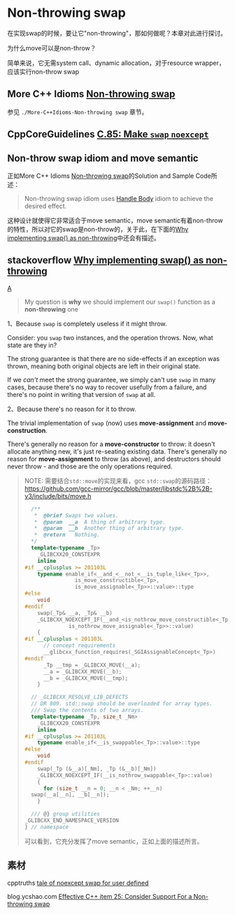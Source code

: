 # Non-throwing swap

在实现swap的时候，要让它"non-throwing"，那如何做呢？本章对此进行探讨。 

为什么move可以是non-throw？

简单来说，它无需system call、dynamic allocation，对于resource wrapper，应该实行non-throw swap



## More C++ Idioms [Non-throwing swap](https://en.wikibooks.org/wiki/More_C%2B%2B_Idioms/Non-throwing_swap)

参见 `./More-C++Idioms-Non-throwing swap` 章节。

## CppCoreGuidelines [C.85: Make `swap` `noexcept`](https://github.com/isocpp/CppCoreGuidelines/blob/master/CppCoreGuidelines.md#Rc-swap-noexcept)



## Non-throw swap idiom and move semantic

正如More C++ Idioms [Non-throwing swap](https://en.wikibooks.org/wiki/More_C%2B%2B_Idioms/Non-throwing_swap)的Solution and Sample Code所述：

> Non-throwing swap idiom uses [Handle Body](https://en.wikibooks.org/wiki/More_C%2B%2B_Idioms/Handle_Body) idiom to achieve the desired effect.

这种设计就使得它非常适合于move semantic，move semantic有着non-throw的特性，所以对它的swap是non-throw的，关于此，在下面的[Why implementing swap() as non-throwing](https://stackoverflow.com/questions/44042043/why-implementing-swap-as-non-throwing)中还会有描述。



## stackoverflow [Why implementing swap() as non-throwing](https://stackoverflow.com/questions/44042043/why-implementing-swap-as-non-throwing)

[A](https://stackoverflow.com/a/44042914)

> My question is **why** we should implement our `swap()` function as a **non-throwing** one

1、Because `swap` is completely useless if it might throw.

Consider: you `swap` two instances, and the operation throws. Now, what state are they in?

The strong guarantee is that there are no side-effects if an exception was thrown, meaning both original objects are left in their original state.

If we *can't* meet the strong guarantee, we simply can't use `swap` in many cases, because there's no way to recover usefully from a failure, and there's no point in writing that version of `swap` at all.

2、Because there's no reason for it to throw.

The trivial implementation of `swap` (now) uses **move-assignment** and **move-construction**.

There's generally no reason for a **move-constructor** to throw: it doesn't allocate anything new, it's just re-seating existing data. There's generally no reason for **move-assignment** to throw (as above), and destructors should never throw - and those are the only operations required.

> NOTE: 需要结合`std::move`的实现来看，gcc `std::swap`的源码路径：https://github.com/gcc-mirror/gcc/blob/master/libstdc%2B%2B-v3/include/bits/move.h
>
> ```c++
>   /**
>    *  @brief Swaps two values.
>    *  @param  __a  A thing of arbitrary type.
>    *  @param  __b  Another thing of arbitrary type.
>    *  @return   Nothing.
>   */
>   template<typename _Tp>
>     _GLIBCXX20_CONSTEXPR
>     inline
> #if __cplusplus >= 201103L
>     typename enable_if<__and_<__not_<__is_tuple_like<_Tp>>,
> 			      is_move_constructible<_Tp>,
> 			      is_move_assignable<_Tp>>::value>::type
> #else
>     void
> #endif
>     swap(_Tp& __a, _Tp& __b)
>     _GLIBCXX_NOEXCEPT_IF(__and_<is_nothrow_move_constructible<_Tp>,
> 				is_nothrow_move_assignable<_Tp>>::value)
>     {
> #if __cplusplus < 201103L
>       // concept requirements
>       __glibcxx_function_requires(_SGIAssignableConcept<_Tp>)
> #endif
>       _Tp __tmp = _GLIBCXX_MOVE(__a);
>       __a = _GLIBCXX_MOVE(__b);
>       __b = _GLIBCXX_MOVE(__tmp);
>     }
> 
>   // _GLIBCXX_RESOLVE_LIB_DEFECTS
>   // DR 809. std::swap should be overloaded for array types.
>   /// Swap the contents of two arrays.
>   template<typename _Tp, size_t _Nm>
>     _GLIBCXX20_CONSTEXPR
>     inline
> #if __cplusplus >= 201103L
>     typename enable_if<__is_swappable<_Tp>::value>::type
> #else
>     void
> #endif
>     swap(_Tp (&__a)[_Nm], _Tp (&__b)[_Nm])
>     _GLIBCXX_NOEXCEPT_IF(__is_nothrow_swappable<_Tp>::value)
>     {
>       for (size_t __n = 0; __n < _Nm; ++__n)
> 	swap(__a[__n], __b[__n]);
>     }
> 
>   /// @} group utilities
> _GLIBCXX_END_NAMESPACE_VERSION
> } // namespace
> ```
>
> 可以看到，它充分发挥了move semantic，正如上面的描述所言。

## 素材

cpptruths [tale of noexcept swap for user defined](http://cpptruths.blogspot.com/2011/09/tale-of-noexcept-swap-for-user-defined.html)

blog.ycshao.com [Effective C++ item 25: Consider Support For a Non-throwing swap](https://blog.ycshao.com/2017/10/22/effective-c-item-25-consider-support-for-a-non-throwing-swap/)

